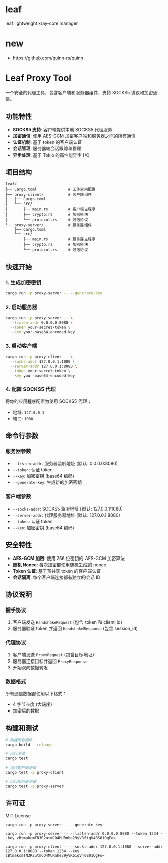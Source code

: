 # leaf
leaf lightweight xray-core manager


# new 
- https://github.com/quinn-rs/quinn

# Leaf Proxy Tool

一个安全的代理工具，包含客户端和服务器组件，支持 SOCKS5 协议和加密通信。

## 功能特性

- **SOCKS5 支持**: 客户端提供本地 SOCKS5 代理服务
- **加密通信**: 使用 AES-GCM 加密客户端和服务器之间的所有通信
- **认证机制**: 基于 token 的客户端认证
- **会话管理**: 服务器端会话跟踪和管理
- **异步处理**: 基于 Tokio 的高性能异步 I/O

## 项目结构

```
leaf/
├── Cargo.toml              # 工作空间配置
├── proxy-client/           # 客户端组件
│   ├── Cargo.toml
│   └── src/
│       ├── main.rs         # 客户端主程序
│       ├── crypto.rs       # 加密模块
│       └── protocol.rs     # 通信协议
└── proxy-server/           # 服务器组件
    ├── Cargo.toml
    └── src/
        ├── main.rs         # 服务器主程序
        ├── crypto.rs       # 加密模块
        └── protocol.rs     # 通信协议
```

## 快速开始

### 1. 生成加密密钥

```bash
cargo run -p proxy-server -- --generate-key
```

### 2. 启动服务器

```bash
cargo run -p proxy-server -- \
  --listen-addr 0.0.0.0:8080 \
  --token your-secret-token \
  --key your-base64-encoded-key
```

### 3. 启动客户端

```bash
cargo run -p proxy-client -- \
  --socks-addr 127.0.0.1:1080 \
  --server-addr 127.0.0.1:8080 \
  --token your-secret-token \
  --key your-base64-encoded-key
```

### 4. 配置 SOCKS5 代理

将你的应用程序配置为使用 SOCKS5 代理：
- 地址: `127.0.0.1`
- 端口: `1080`

## 命令行参数

### 服务器参数

- `--listen-addr`: 服务器监听地址 (默认: 0.0.0.0:8080)
- `--token`: 认证 token
- `--key`: 加密密钥 (base64 编码)
- `--generate-key`: 生成新的加密密钥

### 客户端参数

- `--socks-addr`: SOCKS5 监听地址 (默认: 127.0.0.1:1080)
- `--server-addr`: 代理服务器地址 (默认: 127.0.0.1:8080)
- `--token`: 认证 token
- `--key`: 加密密钥 (base64 编码)

## 安全特性

- **AES-GCM 加密**: 使用 256 位密钥的 AES-GCM 加密算法
- **随机 Nonce**: 每次加密都使用随机生成的 nonce
- **Token 认证**: 基于预共享 token 的客户端认证
- **会话隔离**: 每个客户端连接都有独立的会话 ID

## 协议说明

### 握手协议

1. 客户端发送 `HandshakeRequest` (包含 token 和 client_id)
2. 服务器验证 token 并返回 `HandshakeResponse` (包含 session_id)

### 代理协议

1. 客户端发送 `ProxyRequest` (包含目标地址)
2. 服务器连接目标并返回 `ProxyResponse`
3. 开始双向数据转发

### 数据格式

所有通信数据都使用以下格式：
- 4 字节长度 (大端序)
- 加密后的数据

## 构建和测试

```bash
# 构建所有组件
cargo build --release

# 运行测试
cargo test

# 运行客户端测试
cargo test -p proxy-client

# 运行服务器测试
cargo test -p proxy-server
```

## 许可证

MIT License
```  
cargo run -p proxy-server -- --generate-key

cargo run -p proxy-server -- --listen-addr 0.0.0.0:8080 --token 1234 --key zBtmakcmTN3R2utmCO4MURnhe29yVR6iqV40S01OgFo=

cargo run -p proxy-client -- --socks-addr 127.0.0.1:1080 --server-addr 127.0.0.1:8080 --token 1234 --key zBtmakcmTN3R2utmCO4MURnhe29yVR6iqV40S01OgFo=

```